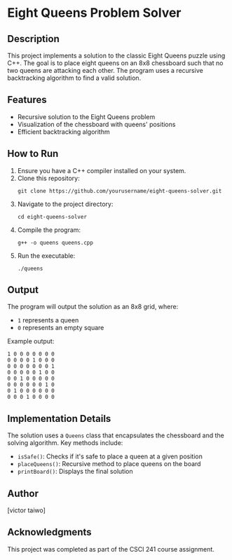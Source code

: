 # Eight Queens Problem Solver

## Description
This project implements a solution to the classic Eight Queens puzzle using C++. The goal is to place eight queens on an 8x8 chessboard such that no two queens are attacking each other. The program uses a recursive backtracking algorithm to find a valid solution.

## Features
- Recursive solution to the Eight Queens problem
- Visualization of the chessboard with queens' positions
- Efficient backtracking algorithm

## How to Run
1. Ensure you have a C++ compiler installed on your system.
2. Clone this repository:
   ```
   git clone https://github.com/yourusername/eight-queens-solver.git
   ```
3. Navigate to the project directory:
   ```
   cd eight-queens-solver
   ```
4. Compile the program:
   ```
   g++ -o queens queens.cpp
   ```
5. Run the executable:
   ```
   ./queens
   ```

## Output
The program will output the solution as an 8x8 grid, where:
- `1` represents a queen
- `0` represents an empty square

Example output:
```
1 0 0 0 0 0 0 0
0 0 0 0 1 0 0 0
0 0 0 0 0 0 0 1
0 0 0 0 0 1 0 0
0 0 1 0 0 0 0 0
0 0 0 0 0 0 1 0
0 1 0 0 0 0 0 0
0 0 0 1 0 0 0 0
```

## Implementation Details
The solution uses a `Queens` class that encapsulates the chessboard and the solving algorithm. Key methods include:
- `isSafe()`: Checks if it's safe to place a queen at a given position
- `placeQueens()`: Recursive method to place queens on the board
- `printBoard()`: Displays the final solution

## Author
[victor taiwo]

## Acknowledgments
This project was completed as part of the CSCI 241 course assignment.
